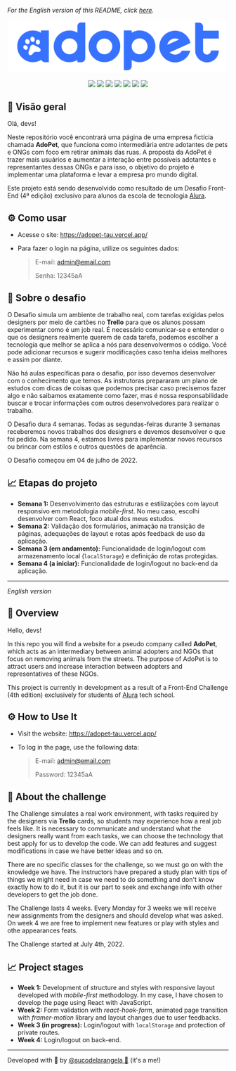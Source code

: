 _For the English version of this README, click [here](#English)._

<div align='center'>

![](/public/logo-blue.svg)

<!--
  <figure>
    <a href='https://alurageek.herokuapp.com/' target='_blank'>
      <img src='https://raw.githubusercontent.com/sucodelarangela/alura-geek/master/public/images/og-image.png'>
    </a>
    <figcaption>Para testar o site, basta clicar na imagem! ^^</figcaption>
  </figure>

![GitHub deployments](https://img.shields.io/github/deployments/sucodelarangela/alura-geek/alurageek?style=flat-square)

-->

  <img src="https://img.shields.io/badge/HTML5-E34F26?style=for-the-badge&logo=html5&logoColor=white">
  <img src="https://img.shields.io/badge/CSS3-1572B6?style=for-the-badge&logo=css3&logoColor=white">
  <img src="https://img.shields.io/badge/JavaScript-F7DF1E?style=for-the-badge&logo=javascript&logoColor=black">
  <!-- <img src="https://img.shields.io/badge/Node.js-43853D?style=for-the-badge&logo=node.js&logoColor=white" />
  <img src="https://img.shields.io/badge/Express.js-404D59?style=for-the-badge&logo=express&logoColor=%2361DAFB" />
  <img src="https://img.shields.io/badge/EJS-A91E50?style=for-the-badge" />
  <a href="https://github.com/codermarcos/simple-mask-money"><img src="https://img.shields.io/badge/SimpleMaskMoney-222222?style=for-the-badge" /></a>
  <img src="https://img.shields.io/badge/SQLite3-07405E?style=for-the-badge&logo=sqlite&logoColor=white" />  -->
  <img src="https://img.shields.io/badge/React-20232A?style=for-the-badge&logo=react&logoColor=61DAFB"/>
  <a href='https://react-hook-form.com/' target='_blank'><img src="https://img.shields.io/badge/React Hook Form-EC5990?style=for-the-badge&logo=reacthookform&logoColor=white"/></a>
  <a href='https://www.framer.com/motion/' target='_blank'><img src="https://img.shields.io/badge/Framer Motion-61B?style=for-the-badge&logo=framer&logoColor=white"/></a>
  <a href='https://headlessui.com/react/menu' target='_blank'><img src="https://img.shields.io/badge/Headless UI-66E3FF?style=for-the-badge&logo=headlessui&logoColor=black"/></a>
</div>

## 🔎 Visão geral

Olá, devs!

Neste repositório você encontrará uma página de uma empresa fictícia chamada **AdoPet**, que funciona como intermediária entre adotantes de pets e ONGs com foco em retirar animais das ruas. A proposta da AdoPet é trazer mais usuários e aumentar a interação entre possíveis adotantes e representantes dessas ONGs e para isso, o objetivo do projeto é implementar uma plataforma e levar a empresa pro mundo digital.

Este projeto está sendo desenvolvido como resultado de um Desafio Front-End (4ª edição) exclusivo para alunos da escola de tecnologia [Alura](https://www.alura.com.br).

## ⚙️ Como usar

-   Acesse o site: https://adopet-tau.vercel.app/
-   Para fazer o login na página, utilize os seguintes dados:

    > E-mail: admin@email.com
    >
    > Senha: 12345aA

## 🦾 Sobre o desafio

O Desafio simula um ambiente de trabalho real, com tarefas exigidas pelos designers por meio de cartões no **Trello** para que os alunos possam experimentar como é um job real. É necessário comunicar-se e entender o que os designers realmente querem de cada tarefa, podemos escolher a tecnologia que melhor se aplica a nós para desenvolvermos o código. Você pode adicionar recursos e sugerir modificações caso tenha ideias melhores e assim por diante.

Não há aulas específicas para o desafio, por isso devemos desenvolver com o conhecimento que temos. As instrutoras prepararam um plano de estudos com dicas de coisas que podemos precisar caso precisemos fazer algo e não saibamos exatamente como fazer, mas é nossa responsabilidade buscar e trocar informações com outros desenvolvedores para realizar o trabalho.

O Desafio dura 4 semanas. Todas as segundas-feiras durante 3 semanas receberemos novos trabalhos dos designers e devemos desenvolver o que foi pedido. Na semana 4, estamos livres para implementar novos recursos ou brincar com estilos e outros questões de aparência.

O Desafio começou em 04 de julho de 2022.

## 📈 Etapas do projeto

-   **Semana 1:** Desenvolvimento das estruturas e estilizações com layout responsivo em metodologia _mobile-first_. No meu caso, escolhi desenvolver com React, foco atual dos meus estudos.
-   **Semana 2:** Validação dos formulários, animação na transição de páginas, adequações de layout e rotas após feedback de uso da aplicação.
-   **Semana 3 (em andamento):** Funcionalidade de login/logout com armazenamento local (`localStorage`) e definição de rotas protegidas.
-   **Semana 4 (a iniciar):** Funcionalidade de login/logout no back-end da aplicação.

<!--

## 🛡️ Badges recebidas pelo projeto

<table style="text-align: center;">
  <tr>
    <td>
      <img height="150px" src="https://raw.githubusercontent.com/sucodelarangela/alura-geek/master/public/images/Badge_Alura_Challenge_FRONT-END_First_v2.png">
    </td>
    <td>
      <img height="150px" src="https://raw.githubusercontent.com/sucodelarangela/alura-geek/master/public/images/Badge_Alura_Challenge_FRONT-END_Helper.png">
    </td>
  </tr>
  <tr>
    <td>Badge de Participação</td>
    <td>Badge de Apoio<br>à Comunidade</td>
  </tr>
</table> -->

---

<div id="English" style="font-style: italic;">

_English version_

</div>

## 🔎 Overview

Hello, devs!

In this repo you will find a website for a pseudo company called **AdoPet**, which acts as an intermediary between animal adopters and NGOs that focus on removing animals from the streets. The purpose of AdoPet is to attract users and increase interaction between adopters and representatives of these NGOs.

This project is currently in development as a result of a Front-End Challenge (4th edition) exclusively for students of [Alura](https://www.alura.com.br) tech school.

## ⚙️ How to Use It

-   Visit the website: https://adopet-tau.vercel.app/
-   To log in the page, use the following data:

    > E-mail: admin@email.com
    >
    > Password: 12345aA

## 🦾 About the challenge

The Challenge simulates a real work environment, with tasks required by the designers via **Trello** cards, so students may experience how a real job feels like. It is necessary to communicate and understand what the designers really want from each tasks, we can choose the technology that best apply for us to develop the code. We can add features and suggest modifications in case we have better ideas and so on.

There are no specific classes for the challenge, so we must go on with the knowledge we have. The instructors have prepared a study plan with tips of things we might need in case we need to do something and don't know exactly how to do it, but it is our part to seek and exchange info with other developers to get the job done.

The Challenge lasts 4 weeks. Every Monday for 3 weeks we will receive new assignments from the designers and should develop what was asked. On week 4 we are free to implement new features or play with styles and othe appearances feats.

The Challenge started at July 4th, 2022.

## 📈 Project stages

-   **Week 1:** Development of structure and styles with responsive layout developed with _mobile-first_ methodology. In my case, I have chosen to develop the page using React with JavaScript.
-   **Week 2:** Form validation with _react-hook-form_, animated page transition with _framer-motion_ library and layout changes due to user feedbacks.
-   **Week 3 (in progress):** Login/logout with `localStorage` and protection of private routes.
-   **Week 4:** Login/logout on back-end.

<!--

- **Week 3:** Form validations (login, contact and product registration), creation of routes and controllers and implementation of database.
- **Week 4:** Project conclusion (products registered in database and new product registration/edition functionality).
- **Future implementations:** Functional search bar.

## 🛡️ Badges received in this project

<table style="text-align: center;">
  <tr>
    <td>
      <img height="150px" src="https://raw.githubusercontent.com/sucodelarangela/alura-geek/master/public/images/Badge_Alura_Challenge_FRONT-END_First_v2.png">
    </td>
    <td>
      <img height="150px" src="https://raw.githubusercontent.com/sucodelarangela/alura-geek/master/public/images/Badge_Alura_Challenge_FRONT-END_Helper.png">
    </td>
  </tr>
  <tr>
    <td>Participation Badge</td>
    <td>Community<br>Support Badge</td>
  </tr>
</table>

-->

---

Developed with 🧡 by [@sucodelarangela 🍊](https://angelacaldas.vercel.app) (it's a me!)
